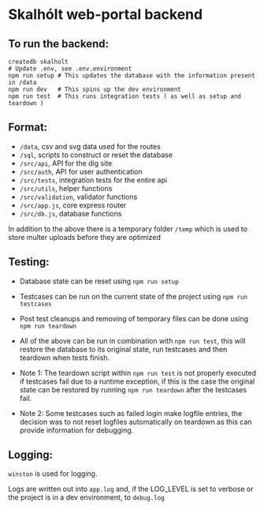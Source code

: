 # Skalhólt web-portal backend

## To run the backend:
```
createdb skalholt
# Update .env, see .env.environment
npm run setup # This updates the database with the information present in /data
npm run dev   # This spins up the dev environment
npm run test  # This runs integration tests ( as well as setup and teardown )
```

## Format:

* `/data`, csv and svg data used for the routes
* `/sql`, scripts to construct or reset the database
* `/src/api`, API for the dig site
* `/src/auth`, API for user authentication
* `/src/tests`, integration tests for the entire api
* `/src/utils`, helper functions
* `/src/validation`, validator functions
* `/src/app.js`, core express router
* `/src/db.js`, database functions

In addition to the above there is a temporary folder `/temp` which is used to store multer uploads before they are optimized

## Testing:

* Database state can be reset using `npm run setup`
* Testcases can be run on the current state of the project using `npm run testcases`
* Post test cleanups and removing of temporary files can be done using `npm run teardown`
* All of the above can be run in combination with `npm run test`, this will restore the database to its original state, run testcases and then teardown when tests finish.

* Note 1: The teardown script within `npm run test` is not properly executed if testcases fail due to a runtime exception, if this is the case the original state can be restored by running `npm run teardown` after the testcases fail.
* Note 2: Some testcases such as failed login make logfile entries, the decision was to not reset logfiles automatically on teardown as this can provide information for debugging.
## Logging:

`winston` is used for logging.

Logs are written out into `app.log` and, if the LOG_LEVEL is set to verbose or the project is in a dev environment, to `debug.log`
